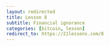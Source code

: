 ```yaml
---
layout: redirected
title: Lesson 8
subtitle: Financial ignorance
categories: [bitcoin, lesson]
redirect_to: https://21lessons.com/8
---
```

